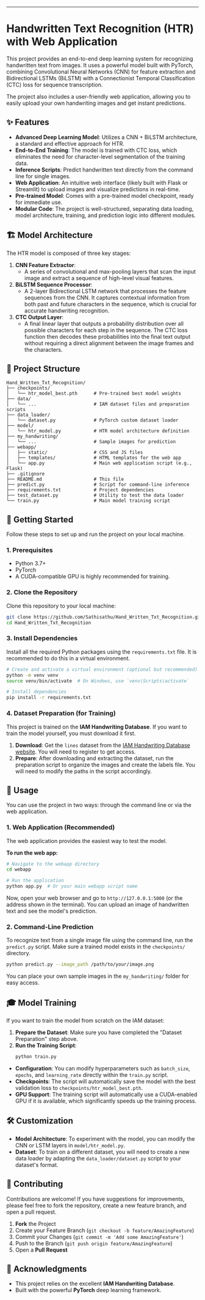 
---

# Handwritten Text Recognition (HTR) with Web Application

This project provides an end-to-end deep learning system for recognizing handwritten text from images. It uses a powerful model built with PyTorch, combining Convolutional Neural Networks (CNN) for feature extraction and Bidirectional LSTMs (BiLSTM) with a Connectionist Temporal Classification (CTC) loss for sequence transcription.

The project also includes a user-friendly web application, allowing you to easily upload your own handwriting images and get instant predictions.

 <!-- Placeholder: Replace with a GIF of your webapp if you have one -->

## ✨ Features

- **Advanced Deep Learning Model**: Utilizes a CNN + BiLSTM architecture, a standard and effective approach for HTR.
- **End-to-End Training**: The model is trained with CTC loss, which eliminates the need for character-level segmentation of the training data.
- **Inference Scripts**: Predict handwritten text directly from the command line for single images.
- **Web Application**: An intuitive web interface (likely built with Flask or Streamlit) to upload images and visualize predictions in real-time.
- **Pre-trained Model**: Comes with a pre-trained model checkpoint, ready for immediate use.
- **Modular Code**: The project is well-structured, separating data loading, model architecture, training, and prediction logic into different modules.

## 🏗️ Model Architecture

The HTR model is composed of three key stages:

1.  **CNN Feature Extractor**:
    -   A series of convolutional and max-pooling layers that scan the input image and extract a sequence of high-level visual features.
2.  **BiLSTM Sequence Processor**:
    -   A 2-layer Bidirectional LSTM network that processes the feature sequences from the CNN. It captures contextual information from both past and future characters in the sequence, which is crucial for accurate handwriting recognition.
3.  **CTC Output Layer**:
    -   A final linear layer that outputs a probability distribution over all possible characters for each step in the sequence. The CTC loss function then decodes these probabilities into the final text output without requiring a direct alignment between the image frames and the characters.

## 📁 Project Structure

```
Hand_Written_Txt_Recognition/
├── checkpoints/
│   └── htr_model_best.pth      # Pre-trained best model weights
├── data/
│   └── ...                     # IAM dataset files and preparation scripts
├── data_loader/
│   └── dataset.py              # PyTorch custom dataset loader
├── model/
│   └── htr_model.py            # HTR model architecture definition
├── my_handwriting/
│   └── ...                     # Sample images for prediction
├── webapp/
│   ├── static/                 # CSS and JS files
│   ├── templates/              # HTML templates for the web app
│   └── app.py                  # Main web application script (e.g., Flask)
├── .gitignore
├── README.md                   # This file
├── predict.py                  # Script for command-line inference
├── requirements.txt            # Project dependencies
├── test_dataset.py             # Utility to test the data loader
└── train.py                    # Main model training script
```

## 🚀 Getting Started

Follow these steps to set up and run the project on your local machine.

### 1. Prerequisites

- Python 3.7+
- PyTorch
- A CUDA-compatible GPU is highly recommended for training.

### 2. Clone the Repository

Clone this repository to your local machine:
```bash
git clone https://github.com/Sathisathu/Hand_Written_Txt_Recognition.git
cd Hand_Written_Txt_Recognition
```

### 3. Install Dependencies

Install all the required Python packages using the `requirements.txt` file. It is recommended to do this in a virtual environment.

```bash
# Create and activate a virtual environment (optional but recommended)
python -m venv venv
source venv/bin/activate  # On Windows, use `venv\Scripts\activate`

# Install dependencies
pip install -r requirements.txt
```

### 4. Dataset Preparation (for Training)

This project is trained on the **IAM Handwriting Database**. If you want to train the model yourself, you must download it first.

1.  **Download**: Get the `lines` dataset from the [IAM Handwriting Database website](https://fki.tic.heia-fr.ch/databases/iam-handwriting-database). You will need to register to get access.
2.  **Prepare**: After downloading and extracting the dataset, run the preparation script to organize the images and create the labels file. You will need to modify the paths in the script accordingly.

## 🔧 Usage

You can use the project in two ways: through the command line or via the web application.

### 1. Web Application (Recommended)

The web application provides the easiest way to test the model.

**To run the web app:**
```bash
# Navigate to the webapp directory
cd webapp

# Run the application
python app.py  # Or your main webapp script name
```
Now, open your web browser and go to `http://127.0.0.1:5000` (or the address shown in the terminal). You can upload an image of handwritten text and see the model's prediction.

### 2. Command-Line Prediction

To recognize text from a single image file using the command line, run the `predict.py` script. Make sure a trained model exists in the `checkpoints/` directory.

```bash
python predict.py --image_path /path/to/your/image.png
```

You can place your own sample images in the `my_handwriting/` folder for easy access.

## 🎓 Model Training

If you want to train the model from scratch on the IAM dataset:

1.  **Prepare the Dataset**: Make sure you have completed the "Dataset Preparation" step above.
2.  **Run the Training Script**:
    ```bash
    python train.py
    ```
- **Configuration**: You can modify hyperparameters such as `batch_size`, `epochs`, and `learning_rate` directly within the `train.py` script.
- **Checkpoints**: The script will automatically save the model with the best validation loss to `checkpoints/htr_model_best.pth`.
- **GPU Support**: The training script will automatically use a CUDA-enabled GPU if it is available, which significantly speeds up the training process.

## 🛠️ Customization

-   **Model Architecture**: To experiment with the model, you can modify the CNN or LSTM layers in `model/htr_model.py`.
-   **Dataset**: To train on a different dataset, you will need to create a new data loader by adapting the `data_loader/dataset.py` script to your dataset's format.

## 🤝 Contributing

Contributions are welcome! If you have suggestions for improvements, please feel free to fork the repository, create a new feature branch, and open a pull request.

1.  **Fork** the Project
2.  Create your Feature Branch (`git checkout -b feature/AmazingFeature`)
3.  Commit your Changes (`git commit -m 'Add some AmazingFeature'`)
4.  Push to the Branch (`git push origin feature/AmazingFeature`)
5.  Open a **Pull Request**



## 🙏 Acknowledgments

-   This project relies on the excellent **IAM Handwriting Database**.
-   Built with the powerful **PyTorch** deep learning framework.
